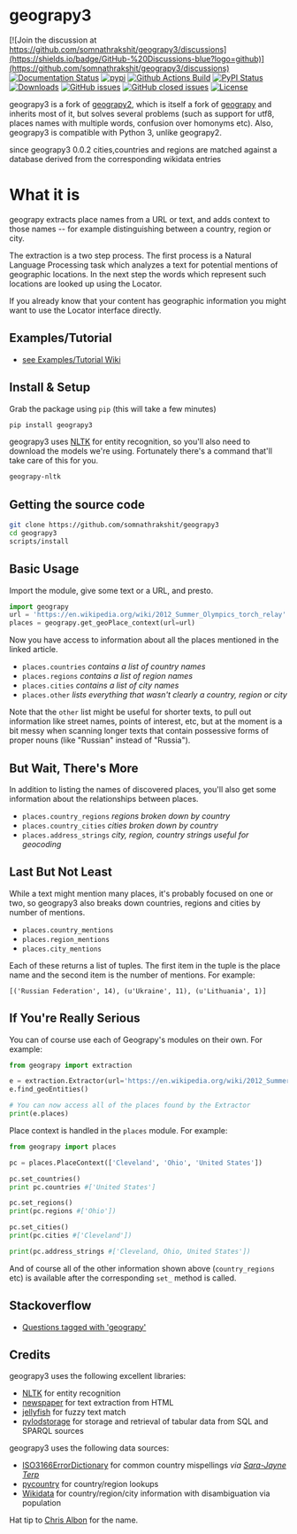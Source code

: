 # geograpy3
[![Join the discussion at https://github.com/somnathrakshit/geograpy3/discussions](https://shields.io/badge/GitHub-%20Discussions-blue?logo=github)](https://github.com/somnathrakshit/geograpy3/discussions)
[![Documentation Status](https://readthedocs.org/projects/geograpy3/badge/?version=latest)](https://geograpy3.readthedocs.io/en/latest/?badge=latest)
[![pypi](https://img.shields.io/pypi/pyversions/geograpy3)](https://pypi.org/project/geograpy3/)
[![Github Actions Build](https://github.com/somnathrakshit/geograpy3/workflows/Build/badge.svg?branch=master)](https://github.com/somnathrakshit/geograpy3/actions?query=workflow%3ABuild+branch%3Amaster)
[![PyPI Status](https://img.shields.io/pypi/v/geograpy3.svg)](https://pypi.python.org/pypi/geograpy3/)
[![Downloads](https://pepy.tech/badge/geograpy3)](https://pepy.tech/project/geograpy3)
[![GitHub issues](https://img.shields.io/github/issues/somnathrakshit/geograpy3.svg)](https://github.com/somnathrakshit/geograpy3/issues)
[![GitHub closed issues](https://img.shields.io/github/issues-closed/somnathrakshit/geograpy3.svg)](https://github.com/somnathrakshit/geograpy3/issues/?q=is%3Aissue+is%3Aclosed)
[![License](https://img.shields.io/github/license/somnathrakshit/geograpy3.svg)](https://www.apache.org/licenses/LICENSE-2.0)

geograpy3 is a fork of [geograpy2](https://github.com/Corollarium/geograpy2), which is itself a fork of [geograpy](https://github.com/ushahidi/geograpy) and inherits most of it, but solves several problems (such as support for utf8, places names
with multiple words, confusion over homonyms etc). Also, geograpy3 is compatible with Python 3, unlike geograpy2.

since geograpy3 0.0.2 cities,countries and regions are matched against a database derived from the corresponding wikidata entries

What it is
==========

geograpy extracts place names from a URL or text, and adds context to those names -- for example distinguishing between a country, region or city.

The extraction is a two step process. The first process is a Natural Language Processing task which analyzes a text for potential mentions of geographic locations. In the next step the words which represent such locations are looked up using the Locator.

If you already know that your content has geographic information you might want to use the Locator interface directly.

## Examples/Tutorial
* [see Examples/Tutorial Wiki](http://wiki.bitplan.com/index.php/Geograpy#Examples)

## Install & Setup

Grab the package using `pip` (this will take a few minutes)
```bash
pip install geograpy3
```

geograpy3 uses [NLTK](http://www.nltk.org/) for entity recognition, so you'll also need
to download the models we're using. Fortunately there's a command that'll take
care of this for you.
```bash
geograpy-nltk
```

## Getting the source code
```bash
git clone https://github.com/somnathrakshit/geograpy3
cd geograpy3
scripts/install
```

## Basic Usage

Import the module, give some text or a URL, and presto.
```python
import geograpy
url = 'https://en.wikipedia.org/wiki/2012_Summer_Olympics_torch_relay'
places = geograpy.get_geoPlace_context(url=url)
```

Now you have access to information about all the places mentioned in the linked
article.

* `places.countries` _contains a list of country names_
* `places.regions` _contains a list of region names_
* `places.cities` _contains a list of city names_
* `places.other` _lists everything that wasn't clearly a country, region or city_

Note that the `other` list might be useful for shorter texts, to pull out
information like street names, points of interest, etc, but at the moment is
a bit messy when scanning longer texts that contain possessive forms of proper
nouns (like "Russian" instead of "Russia").

## But Wait, There's More

In addition to listing the names of discovered places, you'll also get some
information about the relationships between places.

* `places.country_regions` _regions broken down by country_
* `places.country_cities` _cities broken down by country_
* `places.address_strings` _city, region, country strings useful for geocoding_

## Last But Not Least

While a text might mention many places, it's probably focused on one or two, so
geograpy3 also breaks down countries, regions and cities by number of mentions.

* `places.country_mentions`
* `places.region_mentions`
* `places.city_mentions`

Each of these returns a list of tuples. The first item in the tuple is the place
name and the second item is the number of mentions. For example:

    [('Russian Federation', 14), (u'Ukraine', 11), (u'Lithuania', 1)]  

## If You're Really Serious

You can of course use each of Geograpy's modules on their own. For example:
```python
from geograpy import extraction

e = extraction.Extractor(url='https://en.wikipedia.org/wiki/2012_Summer_Olympics_torch_relay')
e.find_geoEntities()

# You can now access all of the places found by the Extractor
print(e.places)
```

Place context is handled in the `places` module. For example:

```python
from geograpy import places

pc = places.PlaceContext(['Cleveland', 'Ohio', 'United States'])

pc.set_countries()
print pc.countries #['United States']

pc.set_regions()
print(pc.regions #['Ohio'])

pc.set_cities()
print(pc.cities #['Cleveland'])

print(pc.address_strings #['Cleveland, Ohio, United States'])
```

And of course all of the other information shown above (`country_regions` etc)
is available after the corresponding `set_` method is called.

## Stackoverflow
* [Questions tagged with 'geograpy'](https://stackoverflow.com/questions/tagged/geograpy)

## Credits

geograpy3 uses the following excellent libraries:

* [NLTK](http://www.nltk.org/) for entity recognition
* [newspaper](https://github.com/codelucas/newspaper) for text extraction from HTML
* [jellyfish](https://github.com/sunlightlabs/jellyfish) for fuzzy text match
* [pylodstorage](https://pypi.org/project/pylodstorage/) for storage and retrieval of tabular data from SQL and SPARQL sources

geograpy3 uses the following data sources:
* [ISO3166ErrorDictionary](https://github.com/bodacea/countryname/blob/master/countryname/databases/ISO3166ErrorDictionary.csv) for common country mispellings _via [Sara-Jayne Terp](https://github.com/bodacea)_
* [pycountry](https://pypi.python.org/pypi/pycountry) for country/region lookups
* [Wikidata](https://www.wikidata.org) for country/region/city information with disambiguation via population

Hat tip to [Chris Albon](https://github.com/chrisalbon) for the name.
